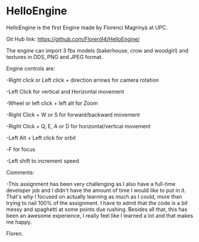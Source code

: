 # HelloEngine

HelloEngine is the first Engine made by Florenci Magrinyà at UPC.

Git Hub link: https://github.com/Floren94/HelloEngine/

The engine can import 3 fbx models (bakerhouse, crow and woodgirl) and textures in DDS, PNG and JPEG format.

Engine controls are:

-Right click or Left click + direction arrows for camera rotation

-Left Click for vertical and Horizontal movement

-Wheel or left click + left alt for Zoom

-Right Click + W or S for forward/backward movement

-Right Click + Q, E, A or D for horizontal/vertical movement

-Left Alt + Left click for orbit

-F for focus

-Left shift to increment speed


Comments:

-This assignment has been very challenging as I also have a full-time developer job and I didn't have the amount of time I would like to put in it. That's why I focused on actually learning as much as I could, more than trying to nail 100% of the assignment. I have to admit that the code is a bit messy and spaghetti at some points due rushing. Besides all that, this has been an awesome experience, I really feel like I learned a lot and that makes me happy.

Floren.





